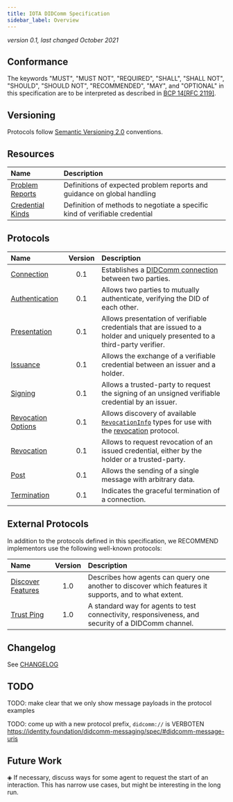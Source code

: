 ```yaml
---
title: IOTA DIDComm Specification
sidebar_label: Overview
---
```


*version 0.1, last changed October 2021*

## Conformance

The keywords "MUST", "MUST NOT", "REQUIRED", "SHALL", "SHALL
NOT", "SHOULD", "SHOULD NOT", "RECOMMENDED",  "MAY", and
"OPTIONAL" in this specification are to be interpreted as described in
[BCP 14](https://www.rfc-editor.org/info/bcp14)[[RFC 2119]](https://www.rfc-editor.org/rfc/rfc2119.txt).

## Versioning

Protocols follow [Semantic Versioning 2.0](https://semver.org/) conventions.

## Resources

| Name | Description |
| :--- | :--- |
| [Problem Reports](./resources/problem-reports.md) | Definitions of expected problem reports and guidance on global handling |
| [Credential Kinds](./resources/credential-kinds.md) | Definition of methods to negotiate a specific kind of verifiable credential |

## Protocols

| Name | Version | Description | 
| :--- | :---: | :--- |
| [Connection](./protocols/connection.md) | 0.1 | Establishes a [DIDComm connection](https://identity.foundation/didcomm-messaging/spec/#connections) between two parties. |
| [Authentication](./protocols/authentication.md) | 0.1 | Allows two parties to mutually authenticate, verifying the DID of each other. |
| [Presentation](./protocols/presentation.md) | 0.1 | Allows presentation of verifiable credentials that are issued to a holder and uniquely presented to a third-party verifier. |
| [Issuance](./protocols/issuance.md) | 0.1 | Allows the exchange of a verifiable credential between an issuer and a holder. | 
| [Signing](./protocols/signing.md) | 0.1 | Allows a trusted-party to request the signing of an unsigned verifiable credential by an issuer. |
| [Revocation Options](./protocols/revocation-options.md) | 0.1 | Allows discovery of available [`RevocationInfo`](./protocols/revocation#RevocationInfo) types for use with the [revocation](./protocols/revocation) protocol. |
| [Revocation](./protocols/revocation.md) | 0.1 | Allows to request revocation of an issued credential, either by the holder or a trusted-party. | 
| [Post](./protocols/post.md) | 0.1 | Allows the sending of a single message with arbitrary data. |
| [Termination](./protocols/termination.md) | 0.1 | Indicates the graceful termination of a connection. |

## External Protocols

In addition to the protocols defined in this specification, we RECOMMEND implementors use the following well-known protocols:

| Name | Version | Description |
| :--- | :---: | :--- | 
| [Discover Features](https://github.com/decentralized-identity/didcomm-messaging/blob/9039564e143380a0085a788b6dfd20e63873b9ca/docs/spec-files/feature_discovery.md) | 1.0 | Describes how agents can query one another to discover which features it supports, and to what extent. |
| [Trust Ping](https://github.com/decentralized-identity/didcomm-messaging/blob/9039564e143380a0085a788b6dfd20e63873b9ca/docs/spec-files/trustping.md) | 1.0 | A standard way for agents to test connectivity, responsiveness, and security of a DIDComm channel. | 

## Changelog

See [CHANGELOG](./CHANGELOG)

## TODO
TODO: make clear that we only show message payloads in the protocol examples

TODO: come up with a new protocol prefix, `didcomm://` is VERBOTEN https://identity.foundation/didcomm-messaging/spec/#didcomm-message-uris 

## Future Work

◈ If necessary, discuss ways for some agent to request the start of an interaction. This has narrow use cases, but might be interesting in the long run.

